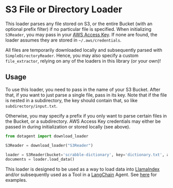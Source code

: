 # S3 File or Directory Loader

This loader parses any file stored on S3, or the entire Bucket (with an optional prefix filter) if no particular file is specified. When initializing `S3Reader`, you may pass in your [AWS Access Key](https://docs.aws.amazon.com/IAM/latest/UserGuide/id_credentials_access-keys.html). If none are found, the loader assumes they are stored in `~/.aws/credentials`.

All files are temporarily downloaded locally and subsequently parsed with `SimpleDirectoryReader`. Hence, you may also specify a custom `file_extractor`, relying on any of the loaders in this library (or your own)!

## Usage

To use this loader, you need to pass in the name of your S3 Bucket. After that, if you want to just parse a single file, pass in its key. Note that if the file is nested in a subdirectory, the key should contain that, so like `subdirectory/input.txt`.

Otherwise, you may specify a prefix if you only want to parse certain files in the Bucket, or a subdirectory. AWS Access Key credentials may either be passed in during initialization or stored locally (see above).

```python
from dotagent import download_loader

S3Reader = download_loader("S3Reader")

loader = S3Reader(bucket='scrabble-dictionary', key='dictionary.txt', aws_access_id='[ACCESS_KEY_ID]', aws_access_secret='[ACCESS_KEY_SECRET]')
documents = loader.load_data()
```

This loader is designed to be used as a way to load data into [LlamaIndex](https://github.com/jerryjliu/gpt_index/tree/main/gpt_index) and/or subsequently used as a Tool in a [LangChain](https://github.com/hwchase17/langchain) Agent. See [here](https://github.com/emptycrown/llama-hub/tree/main) for examples.
